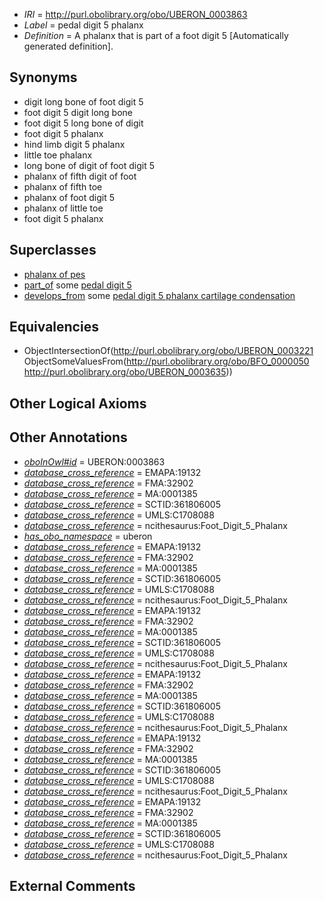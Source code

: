  * *IRI* = http://purl.obolibrary.org/obo/UBERON_0003863
 * *Label* = pedal digit 5 phalanx
 * *Definition* = A phalanx that is part of a foot digit 5 [Automatically generated definition].

## Synonyms

 * digit long bone of foot digit 5
 * foot digit 5 digit long bone
 * foot digit 5 long bone of digit
 * foot digit 5 phalanx
 * hind limb digit 5 phalanx
 * little toe phalanx
 * long bone of digit of foot digit 5
 * phalanx of fifth digit of foot
 * phalanx of fifth toe
 * phalanx of foot digit 5
 * phalanx of little toe
 * foot digit 5 phalanx

## Superclasses

 * [phalanx of pes](../../UBERON/49/UBERON_0001449.md)
 * [part_of](../../BFO/50/BFO_0000050.md) some [pedal digit 5](../../UBERON/35/UBERON_0003635.md)
 * [develops_from](../../RO/02/RO_0002202.md) some [pedal digit 5 phalanx cartilage condensation](../../UBERON/84/UBERON_0010684.md)

## Equivalencies

 * ObjectIntersectionOf(<http://purl.obolibrary.org/obo/UBERON_0003221> ObjectSomeValuesFrom(<http://purl.obolibrary.org/obo/BFO_0000050> <http://purl.obolibrary.org/obo/UBERON_0003635>))

## Other Logical Axioms


## Other Annotations

 * *[oboInOwl#id](../../id/oboInOwl#id.md)* = UBERON:0003863
 * *[database_cross_reference](../../ef/oboInOwl#hasDbXref.md)* = EMAPA:19132
 * *[database_cross_reference](../../ef/oboInOwl#hasDbXref.md)* = FMA:32902
 * *[database_cross_reference](../../ef/oboInOwl#hasDbXref.md)* = MA:0001385
 * *[database_cross_reference](../../ef/oboInOwl#hasDbXref.md)* = SCTID:361806005
 * *[database_cross_reference](../../ef/oboInOwl#hasDbXref.md)* = UMLS:C1708088
 * *[database_cross_reference](../../ef/oboInOwl#hasDbXref.md)* = ncithesaurus:Foot_Digit_5_Phalanx
 * *[has_obo_namespace](../../ce/oboInOwl#hasOBONamespace.md)* = uberon
 * *[database_cross_reference](../../ef/oboInOwl#hasDbXref.md)* = EMAPA:19132
 * *[database_cross_reference](../../ef/oboInOwl#hasDbXref.md)* = FMA:32902
 * *[database_cross_reference](../../ef/oboInOwl#hasDbXref.md)* = MA:0001385
 * *[database_cross_reference](../../ef/oboInOwl#hasDbXref.md)* = SCTID:361806005
 * *[database_cross_reference](../../ef/oboInOwl#hasDbXref.md)* = UMLS:C1708088
 * *[database_cross_reference](../../ef/oboInOwl#hasDbXref.md)* = ncithesaurus:Foot_Digit_5_Phalanx
 * *[database_cross_reference](../../ef/oboInOwl#hasDbXref.md)* = EMAPA:19132
 * *[database_cross_reference](../../ef/oboInOwl#hasDbXref.md)* = FMA:32902
 * *[database_cross_reference](../../ef/oboInOwl#hasDbXref.md)* = MA:0001385
 * *[database_cross_reference](../../ef/oboInOwl#hasDbXref.md)* = SCTID:361806005
 * *[database_cross_reference](../../ef/oboInOwl#hasDbXref.md)* = UMLS:C1708088
 * *[database_cross_reference](../../ef/oboInOwl#hasDbXref.md)* = ncithesaurus:Foot_Digit_5_Phalanx
 * *[database_cross_reference](../../ef/oboInOwl#hasDbXref.md)* = EMAPA:19132
 * *[database_cross_reference](../../ef/oboInOwl#hasDbXref.md)* = FMA:32902
 * *[database_cross_reference](../../ef/oboInOwl#hasDbXref.md)* = MA:0001385
 * *[database_cross_reference](../../ef/oboInOwl#hasDbXref.md)* = SCTID:361806005
 * *[database_cross_reference](../../ef/oboInOwl#hasDbXref.md)* = UMLS:C1708088
 * *[database_cross_reference](../../ef/oboInOwl#hasDbXref.md)* = ncithesaurus:Foot_Digit_5_Phalanx
 * *[database_cross_reference](../../ef/oboInOwl#hasDbXref.md)* = EMAPA:19132
 * *[database_cross_reference](../../ef/oboInOwl#hasDbXref.md)* = FMA:32902
 * *[database_cross_reference](../../ef/oboInOwl#hasDbXref.md)* = MA:0001385
 * *[database_cross_reference](../../ef/oboInOwl#hasDbXref.md)* = SCTID:361806005
 * *[database_cross_reference](../../ef/oboInOwl#hasDbXref.md)* = UMLS:C1708088
 * *[database_cross_reference](../../ef/oboInOwl#hasDbXref.md)* = ncithesaurus:Foot_Digit_5_Phalanx
 * *[database_cross_reference](../../ef/oboInOwl#hasDbXref.md)* = EMAPA:19132
 * *[database_cross_reference](../../ef/oboInOwl#hasDbXref.md)* = FMA:32902
 * *[database_cross_reference](../../ef/oboInOwl#hasDbXref.md)* = MA:0001385
 * *[database_cross_reference](../../ef/oboInOwl#hasDbXref.md)* = SCTID:361806005
 * *[database_cross_reference](../../ef/oboInOwl#hasDbXref.md)* = UMLS:C1708088
 * *[database_cross_reference](../../ef/oboInOwl#hasDbXref.md)* = ncithesaurus:Foot_Digit_5_Phalanx

## External Comments

